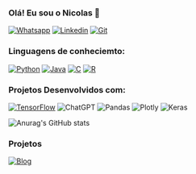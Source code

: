 ### Olá! Eu sou o Nicolas 👋
[![Whatsapp](	https://img.shields.io/badge/WhatsApp-25D366?style=for-the-badge&logo=whatsapp&logoColor=white)](https://wa.me/5511940198953) [![Linkedin](https://img.shields.io/badge/LinkedIn-0077B5?style=for-the-badge&logo=linkedin&logoColor=white)](https://www.linkedin.com/in/nicolas-carmona-rondon/) [![Git](https://img.shields.io/badge/GitHub-100000?style=for-the-badge&logo=github&logoColor=white)](https://github.com/nc-rondon/nc-rondon)
### Linguagens de conheciemto:
[![Python](https://img.shields.io/badge/Python-14354C?style=for-the-badge&logo=python&logoColor=white)]() [![Java](https://img.shields.io/badge/Java-ED8B00?style=for-the-badge&logo=openjdk&logoColor=white)]() [![C](https://img.shields.io/badge/C-00599C?style=for-the-badge&logo=c&logoColor=white)]() [![R](	https://img.shields.io/badge/R-276DC3?style=for-the-badge&logo=r&logoColor=white)]()
### Projetos Desenvolvidos com:
[![TensorFlow](https://img.shields.io/badge/TensorFlow-FF6F00?style=for-the-badge&logo=tensorflow&logoColor=white)]() ![ChatGPT](https://img.shields.io/badge/chatGPT-74aa9c?style=for-the-badge&logo=openai&logoColor=white) ![Pandas](https://img.shields.io/badge/pandas-%23150458.svg?style=for-the-badge&logo=pandas&logoColor=white) ![Plotly](https://img.shields.io/badge/Plotly-%233F4F75.svg?style=for-the-badge&logo=plotly&logoColor=white) ![Keras](https://img.shields.io/badge/Keras-%23D00000.svg?style=for-the-badge&logo=Keras&logoColor=white)

![Anurag's GitHub stats](https://github-readme-stats.vercel.app/api?username=nc-rondon&show_icons=true&theme=transparent)
### Projetos
[![Blog](	https://github-readme-stats.vercel.app/api/top-langs/?username=nc-rondon&theme=blue-green)]()


